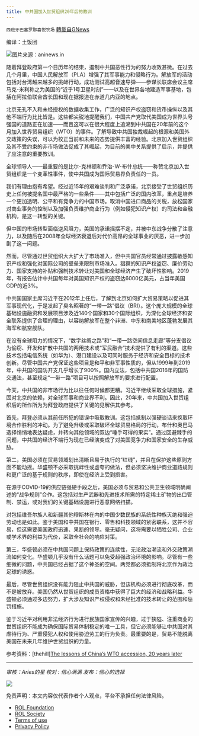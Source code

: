 ```yaml
---
title: 中共国加入世贸组织20年后的教训
---
```

`西班牙巴塞罗那喜悦农场` [轉載自GNews](https://gnews.org/zh-hans/1802585/)

编译：土饭团

![](https://assets.gnews.org/wp-content/uploads/2021/12/image0-4-15.jpg)图片来源：aninews.in

随着拜登政府第一个日历年的结束，遏制中共国恶性行为的努力收效甚微。在过去几个月里，中国人民解放军（PLA）增强了其军事能力和侵略行为。解放军的活动包括对台湾越来越多的挑衅行动，成功测试高超音速导弹——参谋长联席会议主席马克-米利称之为美国的“近乎1号卫星时刻”——以及在世界各地建造军事基地，包括在阿拉伯联合酋长国和现在据报道在赤道几内亚的地点。

北京无孔不入和未经授权的数据收集工作，广泛的知识产权盗窃和货币操纵以及其他不端行为比比皆是。这些都尖锐地提醒我们，中国共产党取代美国成为世界头号强国的道路正在加速——而且这可以在很大程度上追溯到中共国在20年前的这个月加入世界贸易组织（WTO）的事件。了解导致中共国独裁崛起的根源和美国外交政策的失误，可以为校正当前和未来的态势提供丰富的经验。北京加入世贸组织及其不受约束的非市场做法促成了其崛起，为目前的美中关系提供了启示，并提供了应注意的重要教训。

全球领导人——最重要的是比尔-克林顿和乔治-W-布什总统——称赞北京加入世贸组织是一个变革性事件，使中共国成为国际贸易界负责任的一员。

我们有理由抱有希望。经过近15年的艰难谈判和广泛承诺，北京接受了世贸组织历史上任何被提名国中最严格的一些条件——其中包括广泛的国内改革，重点是培养一个更加透明、公平和有竞争力的中国市场。取消中国进口商品的关税，放松国家对商业事务的控制以及加强负责维护商业行为（例如侵犯知识产权）的司法和金融机构，是这一转型的关键。

但中国的市场转型面临逆风阻力，美国的承诺摇摆不定，并被中东战争分散了注意力，以及随后在2008年全球经济衰退后对代价高昂的全球事业的厌恶，进一步加剧了这一问题。

然而，尽管通过世贸组织大大扩大了市场准入，但中共国官员经常通过披露敏感知识产权和强化对国际公司的壁垒来限制市场准入。猖獗的知识产权盗窃、廉价劳动力、国家支持的补贴和强制技术转让对美国和全球经济产生了破坏性影响。2019年，有报告估计中共国每年对美国知识产权的盗窃达6000亿美元，占当年美国GDP的近3%。

中共国国家主席习近平在2012年上任后，了解到北京如何扩大贸易策略以促进其军事现代化，于是发起了臭名昭著的“一带一路”倡议（BRI）。这个庞大规模的全球基础设施融资和发展项目涉及近140个国家和30个国际组织，为深化全球经济和安全联系提供了合理的理由，以容纳解放军在整个非洲、中东和南美地区蓬勃发展其海军和航空舰队。

在没有全球阻力的情况下，“数字丝绸之路”和“一带一路空间信息走廊”等分支倡议为偷窃、开发和扩散中共国的两用技术或“军民融合”技术提供了有利的渠道。这些技术包括电信系统（如华为）、港口建设以及可同时服务于经济和安全目标的技术创新。尽管中国共产党保证这些项目是和平和非军事性质的，但从1999年到2019年，中共国的国防开支几乎增长了900%。国内立法，包括中共国2016年的国防交通法，甚至规定“一带一路”项目可以按照解放军的要求进行配置。

今天，中共国的非市场行为比以往任何时候都更糟。习近平继续采取全球措施，紧固对北京的依赖，对全球军事和商业界不利。因此，20年来，中共国加入世贸组织后的所作所为为拜登政府提供了关键的见解供其参考。

首先，拜登必须从其前任所犯的错误中吸取教训。这包括抵制以强硬谈话来换取环境合作胜利的冲动。为了避免升级或采取破坏全球贸易格局的行动，布什和奥巴马选择悄悄地表达疑虑，并转向其他领域的双边“唾手可得的果实”。通过回避棘手的问题，中共国的经济不端行为现在已经演变成了对美国竞争力和国家安全的生存威胁。

第二，美国必须在贸易领域划出清晰且易于执行的“红线”，并且在保护这些原则方面不能动摇。华盛顿不必采取挑衅性或虚夸的做法，但必须坚决维护商业道路规则和更广泛的基于规则的秩序，即使在经济上受到损害。

在源于COVID-19的供应链强硬手段之后，美国必须与贸易和公共卫生领域明确阐述的“战争规则”合作。这包括对生产武器和先进技术所需的特定稀土矿物的出口管制、禁运，或对我们的关键基础设施进行恶意网络扫描。

对包括维吾尔族人和新疆其他穆斯林在内的中国少数民族的系统性种族灭绝和强迫劳动也是如此。鉴于美国和中共国在银行、零售和科技领域的紧密联系，这并不容易，但这需要美国政府迅速、果断的领导。毫无疑问，这将需要以牺牲公司、企业或学术界的利益为代价，采取全社会的响应对策。

第三，华盛顿必须在中共国问题上保持政策的连续性，无论政治潮流和外交政策潮流如何变化。华盛顿几乎没有什么话题可以免受超强政治环境的影响。尽管有一些细微的问题，中共国已经占据了这个神圣的空间。两党都必须抵制将北京作为政治足球的诱惑。

最后，尽管世贸组织没有能力阻止中共国的威胁，但该机构必须进行彻底改革，而不是被放弃。美国仍然从世贸组织的成员资格中获得了巨大的经济和战略利益。华盛顿必须通过多边努力，扩大涉及知识产权侵权和未经批准的技术转让的范围和惩罚措施。

鉴于习近平对利用非法经济行为进行民族国家宣传的兴趣，过于狭隘、注重商业的世贸组织不能成为确保国际贸易体制稳定的唯一工具，但它必须能够让中共国对其虐待行为、严重侵犯人权和使用胁迫劳工的行为负责。最重要的是，贸易不能脱离美国在未来几年维护世贸组织的力量。

参考资料：[thehill][The lessons of China’s WTO accession, 20 years later](https://thehill.com/opinion/international/586261-the-lessons-of-chinas-wto-accession-20-years-later?rl=1)

* * *

*审核：Aries的星*
*校对 : 信心满满*
*发布：信心的选择*

![](https://assets.gnews.org/wp-content/uploads/2021/12/GNEWS_CH.-1.jpeg)

 

免责声明：本文内容仅代表作者个人观点，平台不承担任何法律风险。

- [ROL Foundation](https://rolfoundation.org/)
- [ROL Society](https://rolsociety.org/)
- [Terms of use](https://gnews.org/terms-of-use-3/)
- [Privacy Policy](https://gnews.org/privacy-policy/)
